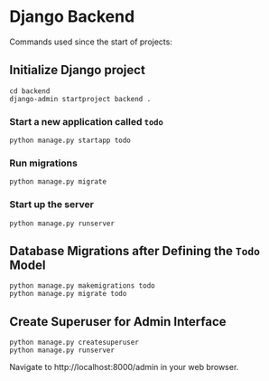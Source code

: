 # Django Backend

Commands used since the start of projects:

## Initialize Django project

```console
cd backend
django-admin startproject backend .

```

### Start a new application called `todo`

```console
python manage.py startapp todo

```

### Run migrations

```console
python manage.py migrate
```

### Start up the server

```console
python manage.py runserver
```

## Database Migrations after Defining the `Todo` Model

```console
python manage.py makemigrations todo
python manage.py migrate todo
```

## Create Superuser for Admin Interface

```console
python manage.py createsuperuser
python manage.py runserver
```
Navigate to http://localhost:8000/admin in your web browser.
